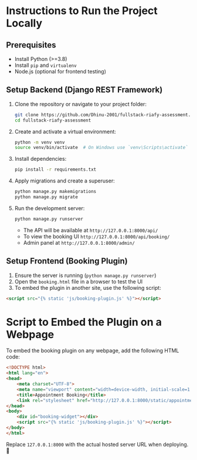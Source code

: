 # Instructions to Run the Project Locally

## Prerequisites
- Install Python (>=3.8)
- Install `pip` and `virtualenv`
- Node.js (optional for frontend testing)

## Setup Backend (Django REST Framework)
1. Clone the repository or navigate to your project folder:
   ```sh
   git clone https://github.com/Dhinu-2001/fullstack-riafy-assessment.git
   cd fullstack-riafy-assessment
   ```
2. Create and activate a virtual environment:
   ```sh
   python -m venv venv
   source venv/bin/activate  # On Windows use `venv\Scripts\activate`
   ```
3. Install dependencies:
   ```sh
   pip install -r requirements.txt
   ```
4. Apply migrations and create a superuser:
   ```sh
   python manage.py makemigrations
   python manage.py migrate
   ```
5. Run the development server:
   ```sh
   python manage.py runserver
   ```
   - The API will be available at `http://127.0.0.1:8000/api/`
   - To view the booking UI `http://127.0.0.1:8000/api/booking/`
   - Admin panel at `http://127.0.0.1:8000/admin/`

## Setup Frontend (Booking Plugin)
1. Ensure the server is running (`python manage.py runserver`)
2. Open the `booking.html` file in a browser to test the UI
3. To embed the plugin in another site, use the following script:

```html
<script src="{% static 'js/booking-plugin.js' %}"></script>
```

# Script to Embed the Plugin on a Webpage
To embed the booking plugin on any webpage, add the following HTML code:

```html
<!DOCTYPE html>
<html lang="en">
<head>
    <meta charset="UTF-8">
    <meta name="viewport" content="width=device-width, initial-scale=1.0">
    <title>Appointment Booking</title>
    <link rel="stylesheet" href="http://127.0.0.1:8000/static/appointments/booking-style.css">
</head>
<body>
    <div id="booking-widget"></div>
    <script src="{% static 'js/booking-plugin.js' %}"></script>
</body>
</html>
```

Replace `127.0.0.1:8000` with the actual hosted server URL when deploying. 🚀

